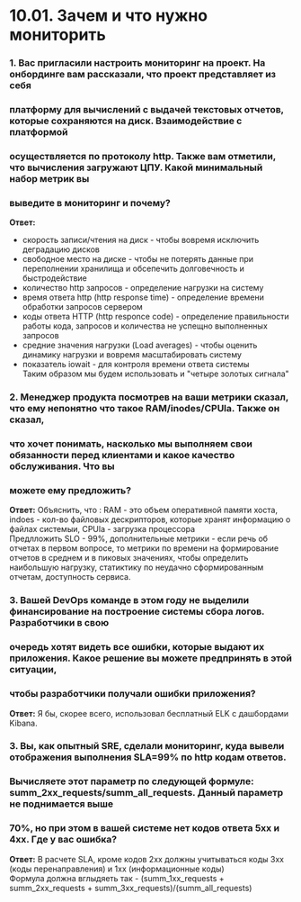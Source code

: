 # 10.01. Зачем и что нужно мониторить

### 1. Вас пригласили настроить мониторинг на проект. На онбординге вам рассказали, что проект представляет из себя
### платформу для вычислений с выдачей текстовых отчетов, которые сохраняются на диск. Взаимодействие с платформой
### осуществляется по протоколу http. Также вам отметили, что вычисления загружают ЦПУ. Какой минимальный набор метрик вы
### выведите в мониторинг и почему?

  **Ответ:**
+  скорость записи/чтения на диск - чтобы вовремя исключить деградацию дисков   
+  свободное место на диске - чтобы не потерять данные при переполнении хранилища и обсепечить долговечность и быстродействие
+  количество http запросов - определение нагрузки на систему
+  время ответа http (http response time) - определение времени обработки запросов сервером
+  коды ответа HTTP (http responce code) - определение правильности работы кода, запросов и количества не успещно выполненных запросов
+  средние значения нагрузки (Load averages) - чтобы оценить динамику нагрузки и вовремя масштабировать систему
+  показатель iowait - для контроля времени ответа системы    
   Таким образом мы будем использовать и "четыре золотых сигнала"

### 2. Менеджер продукта посмотрев на ваши метрики сказал, что ему непонятно что такое RAM/inodes/CPUla. Также он сказал, 
### что хочет понимать, насколько мы выполняем свои обязанности перед клиентами и какое качество обслуживания. Что вы 
### можете ему предложить?

  **Ответ:**
  Объяснить, что : RAM  - это объем оперативной памяти хоста, indoes - кол-во файловых дескрипторов, которые хранят информацию о файлах системыи, CPUla - загрузка процессора   
  Предлложить  SLO - 99%, дополнительные метрики - если речь об отчетах в первом вопросе, то метрики по времени на формирование отчетов в среднем и в пиковых значениях, чтобы определить наибольшую нагрузку,
статиктику по неудачно сформированным отчетам, доступность сервиса.

### 3. Вашей DevOps команде в этом году не выделили финансирование на построение системы сбора логов. Разработчики в свою 
### очередь хотят видеть все ошибки, которые выдают их приложения. Какое решение вы можете предпринять в этой ситуации, 
### чтобы разработчики получали ошибки приложения?

  **Ответ:**
  Я бы, скорее всего, использовал бесплатный ELK с дашбордами Kibana.

### 3. Вы, как опытный SRE, сделали мониторинг, куда вывели отображения выполнения SLA=99% по http кодам ответов. 
### Вычисляете этот параметр по следующей формуле: summ_2xx_requests/summ_all_requests. Данный параметр не поднимается выше 
### 70%, но при этом в вашей системе нет кодов ответа 5xx и 4xx. Где у вас ошибка?

  **Ответ:**
  В расчете SLA, кроме кодов 2xx должны учитываться коды  3xx (коды перенаправления) и 1xx (информационные коды)   
  Формула должна вглыдяеть так - (summ_1xx_requests + summ_2xx_requests + summ_3xx_requests)/(summ_all_requests)
